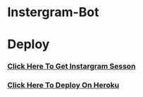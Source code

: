 # Instergram-Bot

# Deploy


### [Click Here To Get Instargram Sesson](https://replit.com/@subinps/generateInstagramSession)

### [Click Here To Deploy On Heroku](https://heroku.com/deploy?template=https://github.com/King-Amda/Instergram-Bot)
